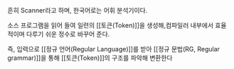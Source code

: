 
흔히 Scanner라고 하며, 한국어로는 어휘 분석기이다. 

소스 프로그램을 읽어 들여 일련의 [[토큰(Token)]]을 생성해,컴파일러 내부에서 효율적이며 다루기 쉬운 정수로 바꾸어 준다. 

즉, 입력으로 [[정규 언어(Regular Language)]]를 받아 [[정규 문법(RG, Regular grammar)]]을 통해 [[토큰(Token)]]의 구조를 파악해 변환한다

